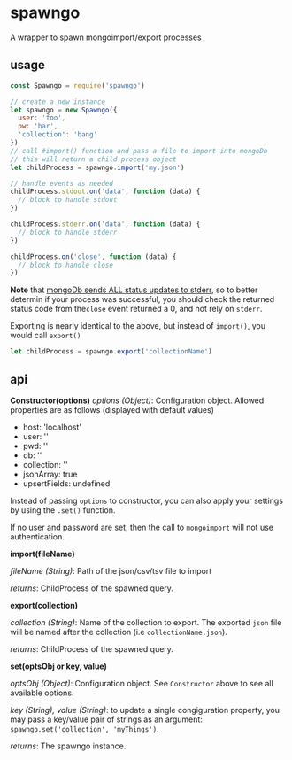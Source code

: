 # spawngo
A wrapper to spawn mongoimport/export processes

## usage
```javascript
const Spawngo = require('spawngo')

// create a new instance
let spawngo = new Spawngo({
  user: 'foo',
  pw: 'bar',
  'collection': 'bang'
})
// call #import() function and pass a file to import into mongoDb
// this will return a child process object
let childProcess = spawngo.import('my.json')

// handle events as needed
childProcess.stdout.on('data', function (data) {
  // block to handle stdout
})

childProcess.stderr.on('data', function (data) {
  // block to handle stderr
})

childProcess.on('close', function (data) {
  // block to handle close
})

```
**Note** that [mongoDb sends ALL status updates to stderr](https://jira.mongodb.org/browse/DOCS-8817?focusedCommentId=1386587&page=com.atlassian.jira.plugin.system.issuetabpanels:comment-tabpanel#comment-1386587), so to better determin if your process was successful, you should check the returned status code from the`close` event returned a 0, and not rely on `stderr`.

Exporting is nearly identical to the above, but instead of `import()`, you would call `export()`
```javascript
let childProcess = spawngo.export('collectionName')
```

## api
**Constructor(options)**
*options (Object)*: Configuration object. Allowed properties are as follows (displayed with default values)
 * host: 'localhost'
 * user: ''
 * pwd: ''
 * db: ''
 * collection: ''
 * jsonArray: true
 * upsertFields: undefined

Instead of passing `options` to constructor, you can also apply your settings by using the `.set()` function.

If no user and password are set, then the call to `mongoimport` will not use authentication.

**import(fileName)**

*fileName (String)*: Path of the json/csv/tsv file to import

*returns*: ChildProcess of the spawned query.

**export(collection)**

*collection (String)*: Name of the collection to export. The exported `json` file will be named after the collection (i.e `collectionName.json`).

*returns*: ChildProcess of the spawned query.

**set(optsObj or key, value)**

*optsObj (Object)*: Configuration object. See `Constructor` above to see all available options.

*key (String), value (String)*: to update a single congiguration property, you may pass a key/value pair of strings as an argument: `spawngo.set('collection', 'myThings')`.

*returns*: The spawngo instance.